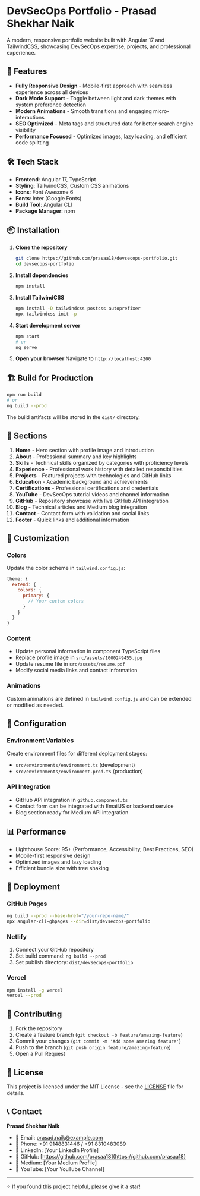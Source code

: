# DevSecOps Portfolio - Prasad Shekhar Naik

A modern, responsive portfolio website built with Angular 17 and TailwindCSS, showcasing DevSecOps expertise, projects, and professional experience.

## 🚀 Features

- **Fully Responsive Design** - Mobile-first approach with seamless experience across all devices
- **Dark Mode Support** - Toggle between light and dark themes with system preference detection
- **Modern Animations** - Smooth transitions and engaging micro-interactions
- **SEO Optimized** - Meta tags and structured data for better search engine visibility
- **Performance Focused** - Optimized images, lazy loading, and efficient code splitting

## 🛠️ Tech Stack

- **Frontend**: Angular 17, TypeScript
- **Styling**: TailwindCSS, Custom CSS animations
- **Icons**: Font Awesome 6
- **Fonts**: Inter (Google Fonts)
- **Build Tool**: Angular CLI
- **Package Manager**: npm

## 📦 Installation

1. **Clone the repository**
   ```bash
   git clone https://github.com/prasaa18/devsecops-portfolio.git
   cd devsecops-portfolio
   ```

2. **Install dependencies**
   ```bash
   npm install
   ```

3. **Install TailwindCSS**
   ```bash
   npm install -D tailwindcss postcss autoprefixer
   npx tailwindcss init -p
   ```

4. **Start development server**
   ```bash
   npm start
   # or
   ng serve
   ```

5. **Open your browser**
   Navigate to `http://localhost:4200`

## 🏗️ Build for Production

```bash
npm run build
# or
ng build --prod
```

The build artifacts will be stored in the `dist/` directory.

## 📱 Sections

1. **Home** - Hero section with profile image and introduction
2. **About** - Professional summary and key highlights
3. **Skills** - Technical skills organized by categories with proficiency levels
4. **Experience** - Professional work history with detailed responsibilities
5. **Projects** - Featured projects with technologies and GitHub links
6. **Education** - Academic background and achievements
7. **Certifications** - Professional certifications and credentials
8. **YouTube** - DevSecOps tutorial videos and channel information
9. **GitHub** - Repository showcase with live GitHub API integration
10. **Blog** - Technical articles and Medium blog integration
11. **Contact** - Contact form with validation and social links
12. **Footer** - Quick links and additional information

## 🎨 Customization

### Colors
Update the color scheme in `tailwind.config.js`:
```javascript
theme: {
  extend: {
    colors: {
      primary: {
        // Your custom colors
      }
    }
  }
}
```

### Content
- Update personal information in component TypeScript files
- Replace profile image in `src/assets/1000249455.jpg`
- Update resume file in `src/assets/resume.pdf`
- Modify social media links and contact information

### Animations
Custom animations are defined in `tailwind.config.js` and can be extended or modified as needed.

## 🔧 Configuration

### Environment Variables
Create environment files for different deployment stages:
- `src/environments/environment.ts` (development)
- `src/environments/environment.prod.ts` (production)

### API Integration
- GitHub API integration in `github.component.ts`
- Contact form can be integrated with EmailJS or backend service
- Blog section ready for Medium API integration

## 📊 Performance

- Lighthouse Score: 95+ (Performance, Accessibility, Best Practices, SEO)
- Mobile-first responsive design
- Optimized images and lazy loading
- Efficient bundle size with tree shaking

## 🚀 Deployment

### GitHub Pages
```bash
ng build --prod --base-href="/your-repo-name/"
npx angular-cli-ghpages --dir=dist/devsecops-portfolio
```

### Netlify
1. Connect your GitHub repository
2. Set build command: `ng build --prod`
3. Set publish directory: `dist/devsecops-portfolio`

### Vercel
```bash
npm install -g vercel
vercel --prod
```

## 🤝 Contributing

1. Fork the repository
2. Create a feature branch (`git checkout -b feature/amazing-feature`)
3. Commit your changes (`git commit -m 'Add some amazing feature'`)
4. Push to the branch (`git push origin feature/amazing-feature`)
5. Open a Pull Request

## 📄 License

This project is licensed under the MIT License - see the [LICENSE](LICENSE) file for details.

## 📞 Contact

**Prasad Shekhar Naik**
- 📧 Email: prasad.naik@example.com
- 📱 Phone: +91 9148831446 / +91 8310483089
- 🔗 LinkedIn: [Your LinkedIn Profile]
- 🐙 GitHub: [https://github.com/prasaa18](https://github.com/prasaa18)
- 📝 Medium: [Your Medium Profile]
- 🎥 YouTube: [Your YouTube Channel]

---

⭐ If you found this project helpful, please give it a star!